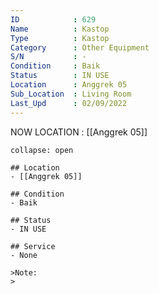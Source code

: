 ```yaml
---
ID            : 629
Name          : Kastop
Type          : Kastop
Category      : Other Equipment
S/N           : -
Condition     : Baik
Status        : IN USE
Location      : Anggrek 05
Sub_Location  : Living Room
Last_Upd      : 02/09/2022
---
```



NOW LOCATION : [[Anggrek 05]]

```ad-History
collapse: open

## Location
- [[Anggrek 05]]

## Condition
- Baik

## Status
- IN USE

## Service
- None

>Note:
>


```
